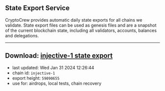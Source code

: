 ## State Export Service
CryptoCrew provides automatic daily state exports for all chains we validate. State export files can be used as genesis files and are a snapshot of the current blockchain state, including all validators, accounts, balances and delegations.

---
**Download: [injective-1 state export](https://dl.ccvalidators.com/SERVICE/injective/injective-1_export_59090655.json)**
---

- last updated: Wed Jan 31 2024 12:26:44
- chain id: `injective-1`
- export height: `59090655`
- use for: airdrops, local tests, chain recovery
